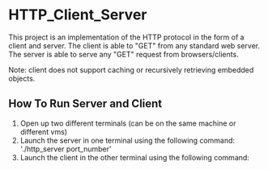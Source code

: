 # HTTP_Client_Server

This project is an implementation of the HTTP protocol in the form of a client and server. The client is able to "GET" from any standard web server. The server is able to serve any "GET" request from browsers/clients.

Note: client does not support caching or recursively retrieving embedded objects.  


## How To Run Server and Client

1. Open up two different terminals (can be on the same machine or different vms)
2. Launch the server in one terminal using the following command: './http_server port_number'
3. Launch the client in the other terminal using the following command:
